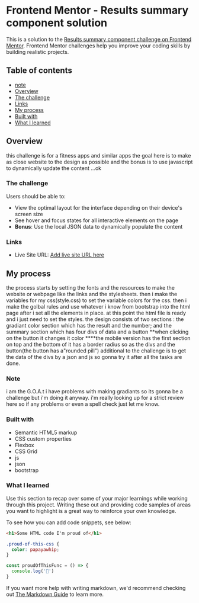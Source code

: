 # Frontend Mentor - Results summary component solution

This is a solution to the [Results summary component challenge on Frontend Mentor](https://www.frontendmentor.io/challenges/results-summary-component-CE_K6s0maV). Frontend Mentor challenges help you improve your coding skills by building realistic projects. 

## Table of contents
  - [note](#note)
  - [Overview](#overview)
  - [The challenge](#the-challenge)
  - [Links](#links) 
  - [My process](#my-process)
  - [Built with](#built-with)
  - [What I learned](#what-i-learned)

## Overview
this challenge is for a fitness apps and similar apps 
the goal here is to make as close website to the design as possible
and the bonus is to use javascript to dynamically update the content ...ok
### The challenge

Users should be able to:

- View the optimal layout for the interface depending on their device's screen size
- See hover and focus states for all interactive elements on the page
- **Bonus**: Use the local JSON data to dynamically populate the content

### Links

- Live Site URL: [Add live site URL here](https://your-live-site-url.com)

## My process
the process starts by setting the fonts and the resources to make the website or webpage like the links and the stylesheets.
then i make the variables for my css(style.css) to set the variable colors for the css.
then i make the golbal rules and use whatever i know from bootstrap into the html page after i set all the elements in place.
at this point the html file is ready and i just need to set the styles.
the design consists of two sections :
the gradiant color section which has the result and the number; and the summary section which has four divs of data and a button
**when clicking on the button it changes it color
****the mobile version has the first section on top and the bottom of it has a border radius so as the divs and the button(the button has a"rounded pill")
additional to the challenge is to get the data of the divs by a json and js so gonna try it after all the tasks are done.

### Note
i am the G.O.A.t
i have problems with making gradiants so its gonna be a challenge but i'm doing it anyway.
i'm really looking up for a strict review here so if any problems or even a spell check just let me know.
### Built with

- Semantic HTML5 markup
- CSS custom properties
- Flexbox
- CSS Grid
- js 
- json
- bootstrap


### What I learned

Use this section to recap over some of your major learnings while working through this project. Writing these out and providing code samples of areas you want to highlight is a great way to reinforce your own knowledge.

To see how you can add code snippets, see below:

```html
<h1>Some HTML code I'm proud of</h1>
```
```css
.proud-of-this-css {
  color: papayawhip;
}
```
```js
const proudOfThisFunc = () => {
  console.log('🎉')
}
```

If you want more help with writing markdown, we'd recommend checking out [The Markdown Guide](https://www.markdownguide.org/) to learn more.



